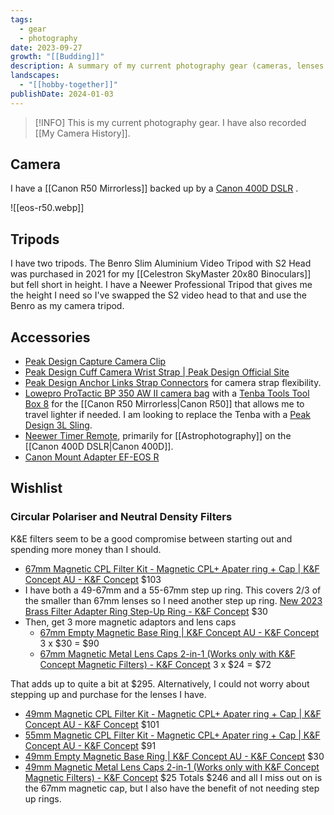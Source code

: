 ```yaml
---
tags:
  - gear
  - photography
date: 2023-09-27
growth: "[[Budding]]"
description: A summary of my current photography gear (cameras, lenses and accessories). With a bit of a wishlist as well 😉.
landscapes:
  - "[[hobby-together]]"
publishDate: 2024-01-03
---
```

> [!INFO] This is my current photography gear. I have also recorded [[My Camera History]].

## Camera
I have a [[Canon R50 Mirrorless]] backed up by a [Canon 400D DSLR](https://en.wikipedia.org/wiki/Canon_EOS_400D) .

![[eos-r50.webp]]



## Tripods
I have two tripods. The Benro Slim Aluminium Video Tripod with S2 Head was purchased in 2021 for my [[Celestron SkyMaster 20x80 Binoculars]] but fell short in height. I have a Neewer Professional Tripod that gives me the height I need so I've swapped the S2 video head to that and use the Benro as my camera tripod.

## Accessories
- [Peak Design Capture Camera Clip](https://www.peakdesign.com/products/capture)
- [Peak Design Cuff Camera Wrist Strap | Peak Design Official Site](https://au.peakdesign.com/products/cuff)
- [Peak Design Anchor Links Strap Connectors](https://au.peakdesign.com/products/anchor-links) for camera strap flexibility.
- [Lowepro ProTactic BP 350 AW II camera bag](https://www.lowepro.com/au-en/protactic-bp-350-aw-ii-lp37176-grl/) with a [Tenba Tools Tool Box 8](https://tenba.com/tenba-tools-tool-box-8-black/) for the [[Canon R50 Mirrorless|Canon R50]] that allows me to travel lighter if needed. I am looking to replace the Tenba with a [Peak Design 3L Sling](https://au.peakdesign.com/products/everyday-sling/?variant=31374288027725).
- [Neewer Timer Remote](https://neewer.com/collections/trigger-remote-control/products/neewer-timer-remote-for-canon-50d-66600644), primarily for [[Astrophotography]] on the [[Canon 400D DSLR|Canon 400D]].
- [Canon Mount Adapter EF-EOS R](https://www.canon.com.au/accessories-supplies/mount-adapter-ef-eos-r)

## Wishlist

### Circular Polariser and Neutral Density Filters
K&E filters seem to be a good compromise between starting out and spending more money than I should. 
- [67mm Magnetic CPL Filter Kit - Magnetic CPL+ Apater ring + Cap | K&F Concept AU - K&F Concept](https://www.kentfaith.com.au/SKU.1705_67mm-nano-x-cpl-magnetic-filter-high-definition-coated-with-waterproof-scratch-resistant-and-anti-reflection-green-film-with-magnetic-attachment-ring-and-magnetic-metal-cover) $103
- I have both a 49-67mm and a 55-67mm step up ring. This covers 2/3 of the smaller than 67mm lenses so I need another step up ring. [New 2023 Brass Filter Adapter Ring Step-Up Ring - K&F Concept](https://www.kentfaith.com.au/search_step%20up%20lens%20filter/KF05.313_49-67mm-brass-filter-adapter-ring-step-up-ring-compatible-wi) $30
- Then, get 3 more magnetic adaptors and lens caps
	- [67mm Empty Magnetic Base Ring | K&F Concept AU - K&F Concept](https://www.kentfaith.com.au/KF05.288_67mm-empty-magnetic-base-ring-works-only-with-kf-magnetic-quick-swap-system) 3 x $30 = $90
	- [67mm Magnetic Metal Lens Caps 2-in-1 (Works only with K&F Concept Magnetic Filters) - K&F Concept](https://www.kentfaith.com.au/KF04.071_67mm-magnetic-metal-lens-caps-works-only-with-kf-concept-magnetic-filters) 3 x $24 = $72

That adds up to quite a bit at $295. Alternatively, I could not worry about stepping up and purchase for the lenses I have.
- [49mm Magnetic CPL Filter Kit - Magnetic CPL+ Apater ring + Cap | K&F Concept AU - K&F Concept](https://www.kentfaith.com.au/SKU.1700_49mm-nano-x-cpl-magnetic-filter-high-definition-coated-with-waterproof-scratch-resistant-anti-reflection-green-film-with-magnetic-attachment-ring-and-magnetic-metal-cover) $101
- [55mm Magnetic CPL Filter Kit - Magnetic CPL+ Apater ring + Cap | K&F Concept AU - K&F Concept](https://www.kentfaith.com.au/SKU.1702_55mm-nano-x-cpl-magnetic-filter-high-definition-coated-with-waterproof-scratch-resistant-anti-reflection-green-film-with-magnetic-attachment-ring-and-magnetic-metal-cover) $91
- [49mm Empty Magnetic Base Ring | K&F Concept AU - K&F Concept](https://www.kentfaith.com.au/KF05.283_49mm-empty-magnetic-base-ring-works-only-with-kf-magnetic-quick-swap-system) $30
- [49mm Magnetic Metal Lens Caps 2-in-1 (Works only with K&F Concept Magnetic Filters) - K&F Concept](https://www.kentfaith.com.au/KF04.066_49mm-magnetic-metal-lens-caps-works-only-with-kf-concept-magnetic-filters) $25
Totals $246 and all I miss out on is the 67mm magnetic cap, but I also have the benefit of not needing step up rings.

